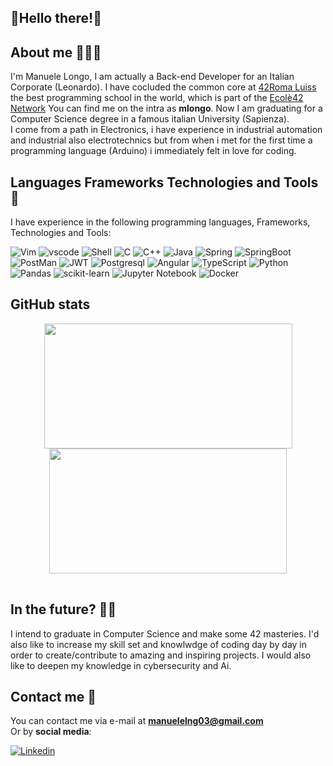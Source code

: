 ## 🤖Hello there!🤖

## About me 🙋🏼‍♂️

I'm Manuele Longo, I am actually a Back-end Developer for an Italian Corporate (Leonardo). 
I have cocluded the common core at [42Roma Luiss](https://42roma.it/) the best programming school in the world, which is part of the [Ecolè42 Network](https://www.42network.org/)
You can find me on the intra as **mlongo**.
Now I am graduating for a Computer Science degree in a famous italian University (Sapienza).         
I come from a path in Electronics, i have experience in industrial automation and industrial also electrotechnics 
but from when i met for the first time a programming language (Arduino) i immediately felt in love for coding.
## Languages Frameworks Technologies and Tools👾

I have experience in the following programming languages, Frameworks, Technologies and Tools:

![Vim](https://img.shields.io/badge/VIM-%2311AB00.svg?&style=for-the-badge&logo=vim&logoColor=white)
![vscode](https://img.shields.io/badge/VSCode-0078D4?style=for-the-badge&logo=visual%20studio%20code&logoColor=white)
![Shell](https://img.shields.io/badge/Shell_Script-121011?style=for-the-badge&logo=gnu-bash&logoColor=white)
![C](https://img.shields.io/badge/c-%2300599C.svg?style=for-the-badge&logo=c&logoColor=white)
![C++](https://img.shields.io/badge/c++-%2300599C.svg?style=for-the-badge&logo=c%2B%2B&logoColor=white)
![Java](https://img.shields.io/badge/java-%23ED8B00.svg?style=for-the-badge&logo=openjdk&logoColor=white)
![Spring](https://img.shields.io/badge/Spring-6DB33F?style=for-the-badge&logo=spring&logoColor=white)
![SpringBoot](https://img.shields.io/badge/Spring_Boot-F2F4F9?style=for-the-badge&logo=spring-boot)
![PostMan](https://img.shields.io/badge/Postman-FF6C37?style=for-the-badge&logo=Postman&logoColor=white)
![JWT](https://img.shields.io/badge/JWT-000000?style=for-the-badge&logo=JSON%20web%20tokens&logoColor=white)
![Postgresql](https://img.shields.io/badge/PostgreSQL-316192?style=for-the-badge&logo=postgresql&logoColor=white)
![Angular](https://img.shields.io/badge/angular-%23DD0031.svg?style=for-the-badge&logo=angular&logoColor=white)
![TypeScript](https://img.shields.io/badge/typescript-%23007ACC.svg?style=for-the-badge&logo=typescript&logoColor=white)
![Python](https://img.shields.io/badge/python-3670A0?style=for-the-badge&logo=python&logoColor=ffdd54)
![Pandas](https://img.shields.io/badge/pandas-%23150458.svg?style=for-the-badge&logo=pandas&logoColor=white)
![scikit-learn](https://img.shields.io/badge/scikit--learn-%23F7931E.svg?style=for-the-badge&logo=scikit-learn&logoColor=white)
![Jupyter Notebook](https://img.shields.io/badge/jupyter-%23FA0F00.svg?style=for-the-badge&logo=jupyter&logoColor=white)
![Docker](https://img.shields.io/badge/docker-%230db7ed.svg?style=for-the-badge&logo=docker&logoColor=white)

## GitHub stats
<div align="center">
	<table>
		<tr>
			<a href="https://github.com/mlongo03">
				<img src="https://awesome-github-stats.azurewebsites.net/user-stats/mlongo03?cardType=level&theme=tokyonight" width="397" height="200">
			</a> 
			<a href="https://github.com/mlongo03?tab=repositories">
				<img src="https://github-readme-stats.vercel.app/api/top-langs/?username=mlongo03&hide=swift,roff,perl&layout=compact&theme=tokyonight" width="380" height="200">
			</a>
		</tr>
	</table>
</div>

## In the future? 🏃🏼

I intend to graduate in Computer Science and make some 42 masteries.
I'd also like to increase my skill set and knowlwdge of coding day by day 
in order to create/contribute to amazing and inspiring projects.
I would also like to deepen my knowledge in cybersecurity and Ai.
## Contact me 📩

You can contact me via e-mail at **manuelelng03@gmail.com**      
Or by **social media**:

[![Linkedin](https://img.shields.io/badge/-@manuelelongo-0072b1?style=flat-square&logo=linkedin&logoColor=white&link=https://www.linkedin.com/in/manuele-longo-154979243/)](https://www.linkedin.com/in/manuele-longo-154979243/)
